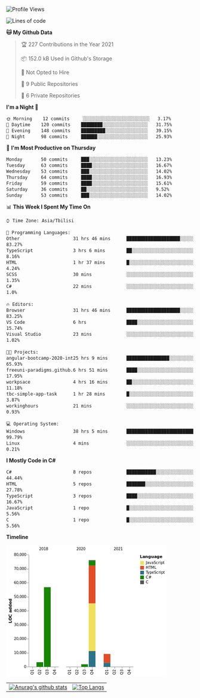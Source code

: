 <!--START_SECTION:waka-->
![Profile Views](http://img.shields.io/badge/Profile%20Views-132-blue)

![Lines of code](https://img.shields.io/badge/From%20Hello%20World%20I%27ve%20Written-146909%20lines%20of%20code-blue)

**🐱 My Github Data** 

> 🏆 227 Contributions in the Year 2021
 > 
> 📦 152.0 kB Used in Github's Storage 
 > 
> 🚫 Not Opted to Hire
 > 
> 📜 9 Public Repositories 
 > 
> 🔑 6 Private Repositories  
 > 
**I'm a Night 🦉** 

```text
🌞 Morning    12 commits     ░░░░░░░░░░░░░░░░░░░░░░░░░   3.17% 
🌆 Daytime    120 commits    ████████░░░░░░░░░░░░░░░░░   31.75% 
🌃 Evening    148 commits    █████████░░░░░░░░░░░░░░░░   39.15% 
🌙 Night      98 commits     ██████░░░░░░░░░░░░░░░░░░░   25.93%

```
📅 **I'm Most Productive on Thursday** 

```text
Monday       50 commits     ███░░░░░░░░░░░░░░░░░░░░░░   13.23% 
Tuesday      63 commits     ████░░░░░░░░░░░░░░░░░░░░░   16.67% 
Wednesday    53 commits     ███░░░░░░░░░░░░░░░░░░░░░░   14.02% 
Thursday     64 commits     ████░░░░░░░░░░░░░░░░░░░░░   16.93% 
Friday       59 commits     ████░░░░░░░░░░░░░░░░░░░░░   15.61% 
Saturday     36 commits     ██░░░░░░░░░░░░░░░░░░░░░░░   9.52% 
Sunday       53 commits     ███░░░░░░░░░░░░░░░░░░░░░░   14.02%

```


📊 **This Week I Spent My Time On** 

```text
⌚︎ Time Zone: Asia/Tbilisi

💬 Programming Languages: 
Other                    31 hrs 46 mins      ████████████████████░░░░░   83.27% 
TypeScript               3 hrs 6 mins        ██░░░░░░░░░░░░░░░░░░░░░░░   8.16% 
HTML                     1 hr 37 mins        █░░░░░░░░░░░░░░░░░░░░░░░░   4.24% 
SCSS                     30 mins             ░░░░░░░░░░░░░░░░░░░░░░░░░   1.35% 
C#                       22 mins             ░░░░░░░░░░░░░░░░░░░░░░░░░   1.0%

🔥 Editors: 
Browser                  31 hrs 46 mins      ████████████████████░░░░░   83.25% 
VS Code                  6 hrs               ████░░░░░░░░░░░░░░░░░░░░░   15.74% 
Visual Studio            23 mins             ░░░░░░░░░░░░░░░░░░░░░░░░░   1.02%

🐱‍💻 Projects: 
angular-bootcamp-2020-int25 hrs 9 mins       ████████████████░░░░░░░░░   65.93% 
freeuni-paradigms.github.6 hrs 51 mins       ████░░░░░░░░░░░░░░░░░░░░░   17.95% 
workpsace                4 hrs 16 mins       ██░░░░░░░░░░░░░░░░░░░░░░░   11.18% 
tbc-simple-app-task      1 hr 28 mins        █░░░░░░░░░░░░░░░░░░░░░░░░   3.87% 
workinghours             21 mins             ░░░░░░░░░░░░░░░░░░░░░░░░░   0.93%

💻 Operating System: 
Windows                  38 hrs 5 mins       █████████████████████████   99.79% 
Linux                    4 mins              ░░░░░░░░░░░░░░░░░░░░░░░░░   0.21%

```

**I Mostly Code in C#** 

```text
C#                       8 repos             ███████████░░░░░░░░░░░░░░   44.44% 
HTML                     5 repos             ███████░░░░░░░░░░░░░░░░░░   27.78% 
TypeScript               3 repos             ████░░░░░░░░░░░░░░░░░░░░░   16.67% 
JavaScript               1 repo              █░░░░░░░░░░░░░░░░░░░░░░░░   5.56% 
C                        1 repo              █░░░░░░░░░░░░░░░░░░░░░░░░   5.56%

```


**Timeline**

![Chart not found](https://raw.githubusercontent.com/LukeSamkharadze/LukeSamkharadze/main/charts/bar_graph.png) 


<!--END_SECTION:waka-->

|||
| ------------- |:-------------:|
| [![Anurag's github stats](https://github-readme-stats.vercel.app/api?username=LukeSamkharadze&count_private=true&theme=dark&show_icons=true&custom_title=Github%20Stats)](https://github.com/anuraghazra/github-readme-stats) | [![Top Langs](https://github-readme-stats.vercel.app/api/top-langs/?username=LukeSamkharadze&theme=dark&langs_count=9&custom_title=Repositories)](https://github.com/anuraghazra/github-readme-stats)|

<!--
[![Anurag's github stats](https://github-readme-stats.vercel.app/api?username=LukeSamkharadze&count_private=true&theme=dark&show_icons=true&custom_title=Github%20Stats)](https://github.com/anuraghazra/github-readme-stats)
[![willianrod's wakatime stats](https://github-readme-stats.vercel.app/api/wakatime?username=LukeSamkharadze&theme=dark&langs_count=9&custom_title=Weekly%20Stats)](https://github.com/anuraghazra/github-readme-stats)
[![Top Langs](https://github-readme-stats.vercel.app/api/top-langs/?username=LukeSamkharadze&theme=dark&langs_count=9&custom_title=Repositories)](https://github.com/anuraghazra/github-readme-stats)
-->
